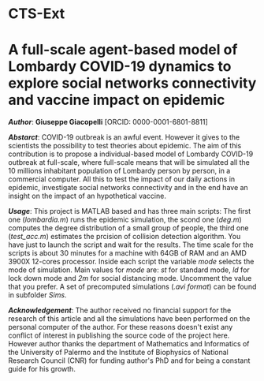 # CTS-Ext
# A full-scale agent-based model of Lombardy COVID-19 dynamics to explore social networks connectivity and vaccine impact on epidemic

***Author***: **Giuseppe Giacopelli** [ORCID: 0000-0001-6801-8811]

***Abstarct***: COVID-19 outbreak is an awful event. However it gives to the scientists the possibility to test theories about epidemic. The aim of this contribution is to propose a individual-based model of Lombardy COVID-19 outbreak at full-scale, where full-scale means that will be simulated all the 10 millions inhabitant population of Lombardy person by person, in a commercial computer. All this to test the impact of our daily actions in epidemic, investigate social networks connectivity and in the end have an insight on the impact of an hypothetical vaccine.

***Usage***: This project is MATLAB based and has three main scripts: The first one (_lombardia.m_) runs the epidemic simulation, the scond one (_deg.m_) computes the degree distribution of a small group of people, the third one (_test_acc.m_) estimates the prcision of collision detection algorithm. You have just to launch the script and wait for the results. The time scale for the scripts is about 30 minutes for a machine with 64GB of RAM and an AMD 3900X 12-cores processor. Inside each script the variable _mode_ selects the mode of simulation. Main values for _mode_ are: _st_ for standard mode, _ld_ for lock down mode and _2m_ for social distancing mode. Uncomment the value that you prefer. A set of precomputed simulations (_.avi format_) can be found in subfolder _Sims_.

***Acknowledgement***: The author received no financial support for the research of this article and all the simulations have been performed on the personal computer of the author. For these reasons doesn't exist any conflict of interest in publishing the source code of the project here. However author thanks the department of Mathematics and Informatics of the University of Palermo and the Institute of Biophysics of National Research Council (CNR) for funding author's PhD and for being a constant guide for his growth.
